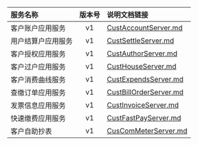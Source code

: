   
| 服务名称 | 版本号 | 说明文档链接 |  
| :----------------- | :-----: | :---------------- |  
| 客户账户应用服务 | v1 | [CustAccountServer.md](https://github.com/Zhang-Monica/gitMd/blob/master/EpeisCust/CustAccountServer_README.md) |  
| 用户结算户应用服务 | v1 | [CustSettleServer.md](https://github.com/Zhang-Monica/gitMd/blob/master/EpeisCust/CustSettleServer_README.md) |  
| 客户授权应用服务 | v1 | [CustAuthorServer.md](https://github.com/Zhang-Monica/gitMd/blob/master/EpeisCust/CustAuthorServer_README.md) |  
| 客户过户应用服务 | v1 | [CustHouseServer.md](https://github.com/Zhang-Monica/gitMd/blob/master/EpeisCust/CustHouseServer_README.md) |  
| 客户消费曲线服务 | v1 | [CustExpendsServer.md](https://github.com/Zhang-Monica/gitMd/blob/master/EpeisCust/CustExpendsServer_README.md) |  
| 查缴订单应用服务 | v1 | [CustBillOrderServer.md](https://github.com/Zhang-Monica/gitMd/blob/master/EpeisCust/CustBillOrderServer_README.md) |  
| 发票信息应用服务 | v1 | [CustInvoiceServer.md](https://github.com/Zhang-Monica/gitMd/blob/master/EpeisCust/CustInvoiceServer_README.md) |  
| 快速缴费应用服务 | v1 | [CustFastPayServer.md](https://github.com/Zhang-Monica/gitMd/blob/master/EpeisCust/CustFastPayServer_README.md) |  
| 客户自助抄表 | v1 | [CusComMeterServer.md](https://github.com/Zhang-Monica/gitMd/blob/master/EpeisCust/CusComMeterServer_README.md) |  
  
